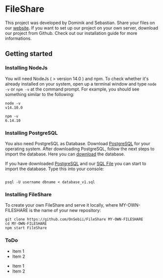 # FileShare

This project was developed by Dominik and Sebastian. Share your files on our [website](123.123). If you want to set up our project on your own server, download our project from Github. Check out our installation guide for more informations.

## Getting started

### Installing NodeJs

You will need NodeJs ( > version 14.0 ) and npm. To check whether it's already installed on your system, open up a terminal window and type `node -v` or `npm -v` at the command prompt. For example, you should see something similar to the following:

```
node -v
v14.10.0

npm -v
6.14.10
```

### Installing PostgreSQL

You also need PostgreSQL as Database. Download [PostgreSQL](https://www.postgresql.org/download/) for your operating system. After downloading PostgreSQL, follow the next steps to import the database. Here you can [download](database) the database.

If you have downloaded [PostgreSQL](https://www.postgresql.org/download/) and our [SQL File](database) you can start to import the database. Type this into your console:

```

psql -U username dbname < database_v1.sql
```

### Installing FileShare

To create your own FileShare and serve it locally, where MY-OWN-FILESHARE is the name of your new repository:

```
git clone https://github.com/OnSebii/FileShare MY-OWN-FILESHARE
cd MY-OWN-FILESHARE
npm start FileShare
```

### ToDo

- Item 1
- Item 2

* Item 1
* Item 2
